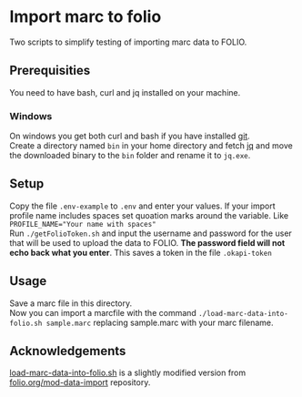 # Import marc to folio
Two scripts to simplify testing of importing marc data to FOLIO.

## Prerequisities
You need to have bash, curl and jq installed on your machine.

### Windows
On windows you get both curl and bash if you have installed [git](https://git-scm.com/download/win).  
Create a directory named `bin` in your home directory and fetch [jq](https://stedolan.github.io/jq/download/) and move the downloaded binary to the `bin` folder and rename it to `jq.exe`.

## Setup
Copy the file `.env-example` to `.env` and enter your values. If your import profile name includes spaces set quoation marks around the variable. Like `PROFILE_NAME="Your name with spaces"`  
Run `./getFolioToken.sh` and input the username and password for the user that will be used to upload the data to FOLIO. __The password field will not echo back what you enter__. This saves a token in the file `.okapi-token`

## Usage
Save a marc file in this directory.  
Now you can import a marcfile with the command `./load-marc-data-into-folio.sh sample.marc` replacing sample.marc with your marc filename.

## Acknowledgements
[load-marc-data-into-folio.sh](https://github.com/folio-org/mod-data-import/blob/master/scripts/load-marc-data-into-folio.sh) is a slightly modified version from [folio.org/mod-data-import](https://github.com/folio-org/mod-data-import) repository.
